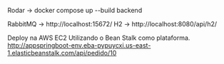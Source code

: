Rodar -> docker compose up --build backend

RabbitMQ -> http://localhost:15672/
H2 -> http://localhost:8080/api/h2/

Deploy na AWS EC2 Utilizando o Bean Stalk como plataforma.
http://appspringboot-env.eba-pypuycxi.us-east-1.elasticbeanstalk.com/api/pedido/10
